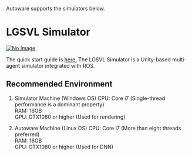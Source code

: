 Autoware supports the simulators below.

# LGSVL Simulator

[![No Image](https://img.youtube.com/vi/cBmIiR3jRvE/0.jpg)](http://www.youtube.com/watch?v=cBmIiR3jRvE)

The quick start guide is [here.](https://github.com/CPFL/Autoware/wiki/LGSVL-Simulator-Quick-Start-Guide)
The LGSVL Simulator is a Unity-based multi-agent simulator integrated with ROS.

## Recommended Environment  
1. Simulator Machine (Windows OS)
CPU: Core i7 (Single-thread performance is a dominant property)  
RAM: 16GB  
GPU: GTX1080 or higher (Used for rendering)  

1. Autoware Machine (Linux OS)
CPU: Core i7 (More than eight threads preferred)  
RAM: 16GB  
GPU: GTX1080 or higher (Used for DNN)  